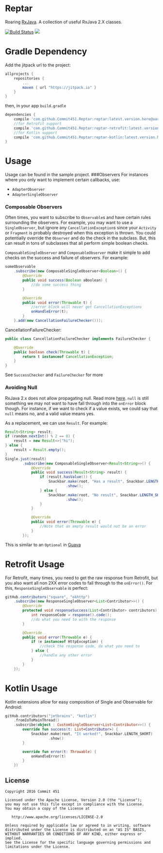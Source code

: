 # Reptar
Roaring [RxJava](https://github.com/ReactiveX/RxJava). A collection of useful RxJava 2.X classes.

[![Build Status](https://travis-ci.org/Commit451/Reptar.svg?branch=master)](https://travis-ci.org/Commit451/Reptar) [![](https://jitpack.io/v/Commit451/Reptar.svg)](https://jitpack.io/#Commit451/Reptar)

# Gradle Dependency
Add the jitpack url to the project:
```groovy
allprojects {
    repositories {
        ...
        maven { url "https://jitpack.io" }
    }
}
```
then, in your app `build.gradle`
```groovy
dependencies {
    compile 'com.github.Commit451.Reptar:reptar:latest.version.here@aar'
    //for Retrofit support
    compile 'com.github.Commit451.Reptar:reptar-retrofit:latest.version.here@aar'
    //for Kotlin support
    compile 'com.github.Commit451.Reptar:reptar-kotlin:latest.version.here@aar'
}
```

# Usage
Usage can be found in the sample project.
###Observers
For instances where you only want to implement certain callbacks, use:
* `AdapterObserver`
* `AdapterSingleObserver`

### Composable Observers
Often times, you want to subscribe to `Observable`s and have certain rules surrounding the observers. For example, you may want to use a `SingleObserver`, but ignore any `CancellationException`s since your `Activity` or `Fragment` is probably destroyed when this exception is thrown. You could potentially override the `Observer` and do the check in the subclass. But, this can result in tons of subclasses that all perform simple boolean checks.

`ComposableSingleObserver` and `ComposableObserver` make it simple to add checks on the success and failure of observers. For example:
```java
someObservable
    .subscribe(new ComposableSingleObserver<Boolean>() {
        @Override
        public void success(Boolean aBoolean) {
            //do some success thing
        }

        @Override
        public void error(Throwable t) {
            //error block will never get CancellationExceptions
            onHandleError(t);
        }
    }.add(new CancellationFailureChecker()));
```
CancellationFailureChecker:
```java
public class CancellationFailureChecker implements FailureChecker {

    @Override
    public boolean check(Throwable t) {
        return t instanceof CancellationException;
    }
}
```
See `SuccessChecker` and `FailureChecker` for more

### Avoiding Null
RxJava 2.x does not allow propagating null. Read more [here](https://github.com/ReactiveX/RxJava/wiki/What's-different-in-2.0#nulls). `null` is still something we may not want to have fall through into the `onError` block though. For instance, if we want to check if a value exists, we could say that `null` means no, and a valid value means yes.

As a replacement, we can use `Result`. For example:
```java
Result<String> result;
if (random.nextInt() % 2 == 0) {
    result = new Result<>("hi");
} else {
    result = Result.empty();
}
Single.just(result)
        .subscribe(new ComposableSingleObserver<Result<String>>() {
            @Override
            public void success(Result<String> result) {
                if (result.hasValue()) {
                    Snackbar.make(root, "Has a result", Snackbar.LENGTH_SHORT)
                            .show();
                } else {
                    Snackbar.make(root, "No result", Snackbar.LENGTH_SHORT)
                            .show();
                }
            }

            @Override
            public void error(Throwable e) {
                //Note that an empty result would not be an error
            }
        });
```
This is similar to an `Optional` in [Guava](https://github.com/google/guava/wiki/UsingAndAvoidingNullExplained#optional)

# Retrofit Usage
For Retrofit, many times, you need to get the raw response from Retrofit, but you also want all non 2XX error codes to fall through to the `onError()`. For this, `ResponseSingleObservable` is perfect:
```java
gitHub.contributors("square", "okhttp")
    .subscribe(new ResponseSingleObserver<List<Contributor>>() {
        @Override
        protected void responseSuccess(List<Contributor> contributors) {
            int responseCode = response().code();
            //do what you need to with the response
        }

        @Override
        public void error(Throwable e) {
            if (e instanceof HttpException) {
                //check the response code, do what you need to
            } else {
                //handle any other error
            }
        }
    });
```

# Kotlin Usage
Kotlin extensions allow for easy composition of Single and Observable for Android:
```kotlin
gitHub.contributors("jetbrains", "kotlin")
    .fromIoToMainThread()
    .subscribe(object : CustomSingleObserver<List<Contributor>>() {
        override fun success(t: List<Contributor>) {
            Snackbar.make(root, "It worked!", Snackbar.LENGTH_SHORT)
                    .show()
        }

        override fun error(t: Throwable) {
            onHandleError(t)
        }
    })
```

License
--------

    Copyright 2016 Commit 451

    Licensed under the Apache License, Version 2.0 (the "License");
    you may not use this file except in compliance with the License.
    You may obtain a copy of the License at

       http://www.apache.org/licenses/LICENSE-2.0

    Unless required by applicable law or agreed to in writing, software
    distributed under the License is distributed on an "AS IS" BASIS,
    WITHOUT WARRANTIES OR CONDITIONS OF ANY KIND, either express or implied.
    See the License for the specific language governing permissions and
    limitations under the License.
